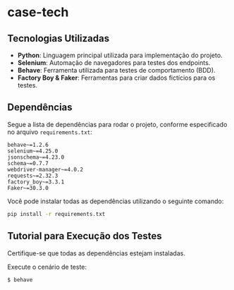 # case-tech

## Tecnologias Utilizadas

- **Python**: Linguagem principal utilizada para implementação do projeto.
- **Selenium**: Automação de navegadores para testes dos endpoints.
- **Behave**: Ferramenta utilizada para testes de comportamento (BDD).
- **Factory Boy & Faker**: Ferramentas para criar dados fictícios para os testes.

## Dependências

Segue a lista de dependências para rodar o projeto, conforme especificado no arquivo `requirements.txt`:

```text
behave~=1.2.6
selenium~=4.25.0
jsonschema~=4.23.0
schema~=0.7.7
webdriver-manager~=4.0.2
requests~=2.32.3
factory_boy~=3.3.1
Faker~=30.3.0
```

Você pode instalar todas as dependências utilizando o seguinte comando:

```sh
pip install -r requirements.txt
```

## Tutorial para Execução dos Testes

Certifique-se que todas as dependências estejam instaladas.

Execute o cenário de teste:

```sh
$ behave
```
